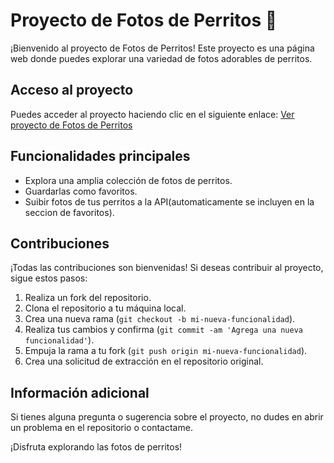 # Proyecto de Fotos de Perritos 🐶

¡Bienvenido al proyecto de Fotos de Perritos! Este proyecto es una página web donde puedes explorar una variedad de fotos adorables de perritos.

## Acceso al proyecto

Puedes acceder al proyecto haciendo clic en el siguiente enlace:
[Ver proyecto de Fotos de Perritos]([https://tu_usuario.github.io/tu_proyecto](https://danielmcolina.github.io/DePerros/))

## Funcionalidades principales

- Explora una amplia colección de fotos de perritos.
- Guardarlas como favoritos.
- Suibir fotos de tus perritos a la API(automaticamente se incluyen en la seccion de favoritos).

## Contribuciones

¡Todas las contribuciones son bienvenidas! Si deseas contribuir al proyecto, sigue estos pasos:
1. Realiza un fork del repositorio.
2. Clona el repositorio a tu máquina local.
3. Crea una nueva rama (`git checkout -b mi-nueva-funcionalidad`).
4. Realiza tus cambios y confirma (`git commit -am 'Agrega una nueva funcionalidad'`).
5. Empuja la rama a tu fork (`git push origin mi-nueva-funcionalidad`).
6. Crea una solicitud de extracción en el repositorio original.

## Información adicional

Si tienes alguna pregunta o sugerencia sobre el proyecto, no dudes en abrir un problema en el repositorio o contactame.

¡Disfruta explorando las fotos de perritos!
